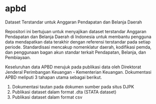 # apbd
Dataset Terstandar untuk Anggaran Pendapatan dan Belanja Daerah

Repositori ini bertujuan untuk menyajikan dataset terstandar Anggaran Pendapatan dan Belanja Daerah di Indonesia untuk membantu pengguna data mendapatkan data terakhir dengan referensi terstandar pada setiap periode. Standardisasi mencakup nomenklatur daerah, kodifikasi pemda, dan penggunaan bagan akun standar terkait Pendapatan, Belanja, dan Pembiayaan.

Keseluruhan data APBD merujuk pada publikasi data oleh Direktorat Jenderal Perimbangan Keuangan - Kementerian Keuangan. Dokumentasi APBD meliputi 3 tahapan utama sebagai berikut.
1. Dokumentasi tautan pada dokumen sumber pada situs DJPK
2. Publikasi dataset dalam format .dta (STATA dataset)
3. Publikasi dataset dalam format csv
